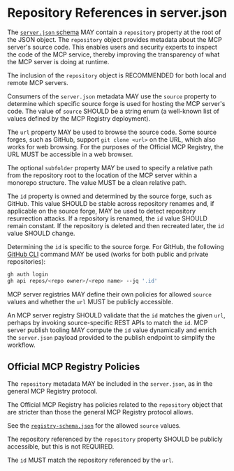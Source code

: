 # Repository References in server.json

The [`server.json` schema](server.schema.json) MAY contain a `repository` property at the root of the JSON object. The `repository` object provides metadata about the MCP server's source code. This enables users and security experts to inspect the code of the MCP service, thereby improving the transparency of what the MCP server is doing at runtime.

The inclusion of the `repository` object is RECOMMENDED for both local and remote MCP servers.

Consumers of the `server.json` metadata MAY use the `source` property to determine which specific source forge is used for hosting the MCP server's code. The value of `source` SHOULD be a string enum (a well-known list of values defined by the MCP Registry deployment).

The `url` property MAY be used to browse the source code. Some source forges, such as GitHub, support `git clone <url>` on the URL, which also works for web browsing. For the purposes of the Official MCP Registry, the URL MUST be accessible in a web browser.

The optional `subfolder` property MAY be used to specify a relative path from the repository root to the location of the MCP server within a monorepo structure. The value MUST be a clean relative path.

The `id` property is owned and determined by the source forge, such as GitHub. This value SHOULD be stable across repository renames and, if applicable on the source forge, MAY be used to detect repository resurrection attacks. If a repository is renamed, the `id` value SHOULD remain constant. If the repository is deleted and then recreated later, the `id` value SHOULD change.

Determining the `id` is specific to the source forge. For GitHub, the following [GitHub CLI](https://cli.github.com/) command MAY be used (works for both public and private repositories):

```bash
gh auth login
gh api repos/<repo owner>/<repo name> --jq '.id'
```

MCP server registries MAY define their own policies for allowed `source` values and whether the `url` MUST be publicly accessible.

An MCP server registry SHOULD validate that the `id` matches the given `url`, perhaps by invoking source-specific REST APIs to match the `id`. MCP server publish tooling MAY compute the `id` value dynamically and enrich the `server.json` payload provided to the publish endpoint to simplify the workflow.

## Official MCP Registry Policies

The `repository` metadata MAY be included in the `server.json`, as in the general MCP Registry protocol.

The Official MCP Registry has policies related to the `repository` object that are stricter than those the general MCP Registry protocol allows.

See the [`registry-schema.json`](registry-schema.json) for the allowed `source` values.

The repository referenced by the `repository` property SHOULD be publicly accessible, but this is not REQUIRED.

The `id` MUST match the repository referenced by the `url`.
